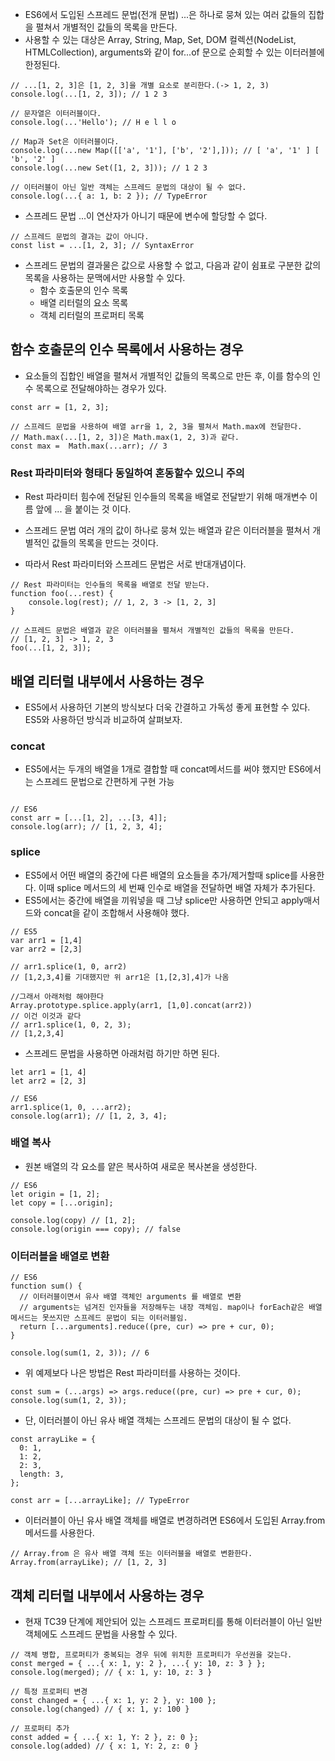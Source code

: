 - ES6에서 도입된 스프레드 문법(전개 문법) ...은 하나로 뭉쳐 있는 여러 값들의 집합을 펼쳐서 개별적인 값들의 목록을 만든다.
- 사용할 수 있는 대상은 Array, String, Map, Set, DOM 컬렉션(NodeList, HTMLCollection), arguments와 같이 for...of 문으로 순회할 수 있는 이터러블에 한정된다.

```
// ...[1, 2, 3]은 [1, 2, 3]을 개별 요소로 분리한다.(-> 1, 2, 3)
console.log(...[1, 2, 3]); // 1 2 3

// 문자열은 이터러블이다.
console.log(...'Hello'); // H e l l o

// Map과 Set은 이터러블이다.
console.log(...new Map([['a', '1'], ['b', '2'],])); // [ 'a', '1' ] [ 'b', '2' ]
console.log(...new Set([1, 2, 3])); // 1 2 3

// 이터러블이 아닌 일반 객체는 스프레드 문법의 대상이 될 수 없다.
console.log(...{ a: 1, b: 2 }); // TypeError
```

- 스프레드 문법 ...이 연산자가 아니기 때문에 변수에 할당할 수 없다.
```
// 스프레드 문법의 결과는 값이 아니다.
const list = ...[1, 2, 3]; // SyntaxError
```

- 스프레드 문법의 결과물은 값으로 사용할 수 없고, 다음과 같이 쉼표로 구분한 값의 목록을 사용하는 문맥에서만 사용할 수 있다.
  - 함수 호출문의 인수 목록
  - 배열 리터럴의 요소 목록
  - 객체 리터럴의 프로퍼티 목록

## 함수 호출문의 인수 목록에서 사용하는 경우
- 요소들의 집합인 배열을 펼쳐서 개별적인 값들의 목록으로 만든 후, 이를 함수의 인수 목록으로 전달해야하는 경우가 있다.
```
const arr = [1, 2, 3];

// 스프레드 문법을 사용하여 배열 arr을 1, 2, 3을 펼쳐서 Math.max에 전달한다.
// Math.max(...[1, 2, 3])은 Math.max(1, 2, 3)과 같다.
const max =  Math.max(...arr); // 3
```


### Rest 파라미터와 형태다 동일하여 혼동할수 있으니 주의

- Rest 파라미터
힘수에 전달된 인수들의 목록을 배열로 전달받기 위해 매개변수 이름 앞에 ... 을 붙이는 것 이다.

- 스프레드 문법
여러 개의 값이 하나로 뭉쳐 있는 배열과 같은 이터러블을 펼쳐서 개별적인 값들의 목록을 만드는 것이다.

- 따라서 Rest 파라미터와 스프레드 문법은 서로 반대개념이다.

```
// Rest 파라미터는 인수들의 목록을 배열로 전달 받는다.
function foo(...rest) {
    console.log(rest); // 1, 2, 3 -> [1, 2, 3]
}

// 스프레드 문법은 배열과 같은 이터러블을 펼쳐서 개별적인 값들의 목록을 만든다.
// [1, 2, 3] -> 1, 2, 3
foo(...[1, 2, 3]);
```

## 배열 리터럴 내부에서 사용하는 경우
- ES5에서 사용하던 기본의 방식보다 더욱 간결하고 가독성 좋게 표현할 수 있다. ES5와 사용하던 방식과 비교하여 살펴보자.



### concat
- ES5에서는 두개의 배열을 1개로 결합할 때 concat메서드를 써야 했지만 ES6에서는 스프레드 문법으로 간편하게 구현 가능

```

// ES6
const arr = [...[1, 2], ...[3, 4]];
console.log(arr); // [1, 2, 3, 4];
```

### splice
- ES5에서 어떤 배열의 중간에 다른 배열의 요소들을 추가/제거할때 splice를 사용한다. 이때 splice 메서드의 세 번째 인수로 배열을 전달하면 배열 자체가 추가된다. 
- ES5에서는 중간에 배열을 끼워넣을 때 그냥 splice만 사용하면 안되고 apply매서드와 concat을 같이 조합해서 사용해야 했다.
```
// ES5
var arr1 = [1,4]
var arr2 = [2,3]

// arr1.splice(1, 0, arr2)
// [1,2,3,4]를 기대했지만 위 arr1은 [1,[2,3],4]가 나옴

//그래서 아래처럼 해야한다
Array.prototype.splice.apply(arr1, [1,0].concat(arr2))
// 이건 이것과 같다
// arr1.splice(1, 0, 2, 3);
// [1,2,3,4]
```

- 스프레드 문법을 사용하면 아래처럼 하기만 하면 된다.
```
let arr1 = [1, 4]
let arr2 = [2, 3]

// ES6
arr1.splice(1, 0, ...arr2);
console.log(arr1); // [1, 2, 3, 4];
```

### 배열 복사
- 원본 배열의 각 요소를 얕은 복사하여 새로운 복사본을 생성한다.

```
// ES6
let origin = [1, 2];
let copy = [...origin];

console.log(copy) // [1, 2];
console.log(origin === copy); // false
```


### 이터러블을 배열로 변환

```
// ES6
function sum() {
  // 이터러블이면서 유사 배열 객체인 arguments 를 배열로 변환
  // arguments는 넘겨진 인자들을 저장해두는 내장 객체임. map이나 forEach같은 배열 메서드는 못쓰지만 스프레드 문법이 되는 이터러블임.
  return [...arguments].reduce((pre, cur) => pre + cur, 0);
}

console.log(sum(1, 2, 3)); // 6
```

- 위 예제보다 나은 방법은 Rest 파라미터를 사용하는 것이다.
```
const sum = (...args) => args.reduce((pre, cur) => pre + cur, 0);
console.log(sum(1, 2, 3));
```

- 단, 이터러블이 아닌 유사 배열 객체는 스프레드 문법의 대상이 될 수 없다.
```
const arrayLike = {
  0: 1,
  1: 2,
  2: 3,
  length: 3,
};

const arr = [...arrayLike]; // TypeError
```

- 이터러블이 아닌 유사 배열 객체를 배열로 변경하려면 ES6에서 도입된 Array.from 메서드를 사용한다.
```
// Array.from 은 유사 배열 객체 또는 이터러블을 배열로 변환한다.
Array.from(arrayLike); // [1, 2, 3]
```

## 객체 리터럴 내부에서 사용하는 경우
- 현재 TC39 단계에 제안되어 있는 스프레드 프로퍼티를 통해 이터러블이 아닌 일반 객체에도 스프레드 문법을 사용할 수 있다.
```
// 객체 병합, 프로퍼티가 중복되는 경우 뒤에 위치한 프로퍼티가 우선권을 갖는다.
const merged = { ...{ x: 1, y: 2 }, ...{ y: 10, z: 3 } };
console.log(merged); // { x: 1, y: 10, z: 3 }

// 특정 프로퍼티 변경
const changed = { ...{ x: 1, y: 2 }, y: 100 };
console.log(changed) // { x: 1, y: 100 }

// 프로퍼티 추가
const added = { ...{ x: 1, Y: 2 }, z: 0 };
console.log(added) // { x: 1, Y: 2, z: 0 }
```
